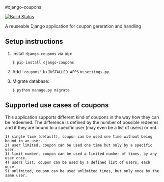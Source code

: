 #django-coupons

[![Build Status](https://travis-ci.org/byteweaver/django-coupons.svg?branch=master)](https://travis-ci.org/byteweaver/django-coupons)

A reuseable Django application for coupon gereration and handling

## Setup instructions

1. Install `django-coupons` via pip:
   ```
   $ pip install django-coupons
   ```

2. Add `'coupons'` to `INSTALLED_APPS` in `settings.py`.

3. Migrate database:

   ```
   $ python manage.py migrate
   ```

## Supported use cases of coupons

This application supports different kind of coupons in the way how they can be redeemed.
The difference is defined by the number of possible redeems and if they are bound to a specific user (may even be a list of users) or not.

    1) single time (default), coupon can be used one time without being bound to an user.
    2) user limited, coupon can be used one time but only by a specific user.
    3) limit number, coupon can be used a limited number of times, by any user once.
    4) users list, coupon can be used by a defined list of users, each once.
    5) unlimited, coupon can be used unlimited times, but only once by the same user.
